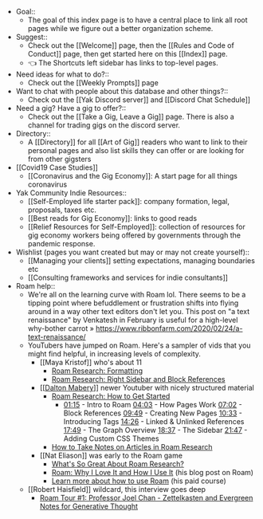 - Goal::
    - The goal of this index page is to have a central place to link all root pages while we figure out a better organization scheme. 
- Suggest:: 
    - Check out the [[Welcome]] page, then the [[Rules and Code of Conduct]] page, then get started here on this [[Index]] page. 
    - 👈 The Shortcuts left sidebar has links to top-level pages.
- Need ideas for what to do?::
    - Check out the [[Weekly Prompts]] page
- Want to chat with people about this database and other things?::
    - Check out the [[Yak Discord server]] and [[Discord Chat Schedule]]
- Need a gig? Have a gig to offer?::
    - Check out the [[Take a Gig, Leave a Gig]] page. There is also a channel for trading gigs on the discord server.
- Directory:: 
    - A [[Directory]] for all [[Art of Gig]] readers who want to link to their personal pages and also list skills they can offer or are looking for from other gigsters
- [[Covid19 Case Studies]]
    - [[Coronavirus and the Gig Economy]]: A start page for all things coronavirus
- Yak Community Indie Resources::
    - [[Self-Employed life starter pack]]: company formation, legal, proposals, taxes etc.
    - [[Best reads for Gig Economy]]: links to good reads
    - [[Relief Resources for Self-Employed]]: collection of resources for gig economy workers being offered by governments through the pandemic response.
- Wishlist (pages you want created but may or may not create yourself)::
    - [[Managing your clients]] setting expectations, managing boundaries etc
    - [[Consulting frameworks and services for indie consultants]]
- Roam help::
    - We're all on the learning curve with Roam lol. There seems to be a tipping point where befuddlement or frustration shifts into flying around in a way other text editors don't let you. This post on "a text renaissance" by Venkatesh in February is useful for a high-level why-bother carrot » https://www.ribbonfarm.com/2020/02/24/a-text-renaissance/
    - YouTubers have jumped on Roam. Here's a sampler of vids that you might find helpful, in increasing levels of complexity.
        - [[Maya Kristof]] who's about 11
            - [Roam Research: Formatting](https://www.youtube.com/watch?v=DRwXwSfPzbw)
            - [Roam Research: Right Sidebar and Block References](https://www.youtube.com/watch?v=rorHyn0BBb4)
        - [[[Dalton Mabery](https://www.youtube.com/channel/UCMAybkfjCYdWAD5mRDWCt5w)]] newer Youtuber with nicely structured material
            - [Roam Research: How to Get Started](https://www.youtube.com/watch?v=6VHcSw8l0GQ)
                - [01:15](https://www.youtube.com/watch?v=6VHcSw8l0GQ&t=75s) - Intro to Roam
[04:03](https://www.youtube.com/watch?v=6VHcSw8l0GQ&t=243s) - How Pages Work
[07:02](https://www.youtube.com/watch?v=6VHcSw8l0GQ&t=422s) - Block References
[09:49](https://www.youtube.com/watch?v=6VHcSw8l0GQ&t=589s) - Creating New Pages
[10:33](https://www.youtube.com/watch?v=6VHcSw8l0GQ&t=633s) - Introducing Tags
[14:26](https://www.youtube.com/watch?v=6VHcSw8l0GQ&t=866s) - Linked & Unlinked References
[17:49](https://www.youtube.com/watch?v=6VHcSw8l0GQ&t=1069s) - The Graph Overview
[18:37](https://www.youtube.com/watch?v=6VHcSw8l0GQ&t=1117s) - The Sidebar
[21:47](https://www.youtube.com/watch?v=6VHcSw8l0GQ&t=1307s) - Adding Custom CSS Themes
            - [How to Take Notes on Articles in Roam Research](https://www.youtube.com/watch?v=siV_iHcfU5U)
        - [[Nat Eliason]] was early to the Roam game
            - [What's So Great About Roam Research?](https://www.youtube.com/watch?v=syKAar8ZD-U)
            - [Roam: Why I Love It and How I Use It](https://www.nateliason.com/blog/roam) (his blog post on Roam)
            - [Learn more about how to use Roam](https://learn.nateliason.com/p/effortless-output-with-roam) (his paid course)
    - [[Robert Haisfield]] wildcard, this interview goes deep
        - [Roam Tour #1: Professor Joel Chan - Zettelkasten and Evergreen Notes for Generative Thought ](https://www.youtube.com/watch?v=A6PIrVZoZAk)
